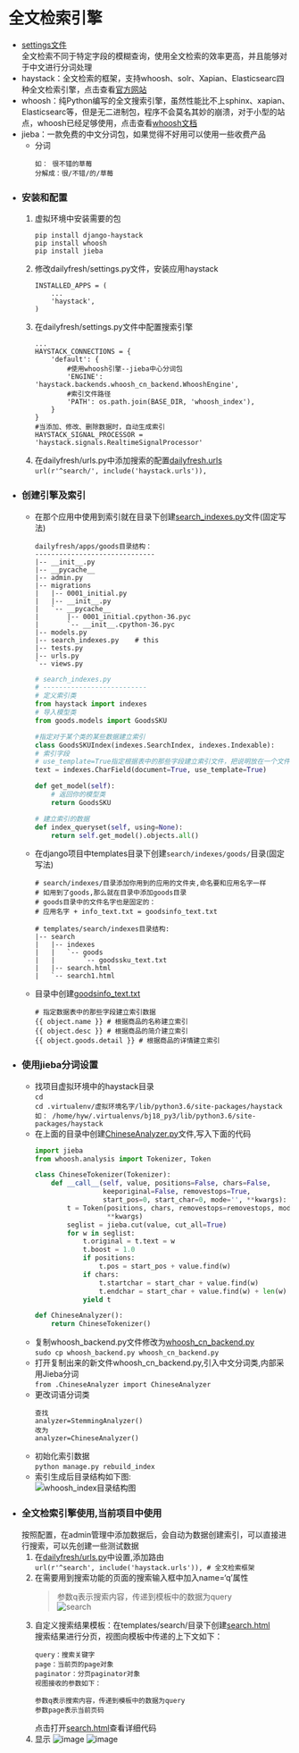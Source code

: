 # 全文检索引擎
- [settings文件](../dailyfresh/settings.py)  
全文检索不同于特定字段的模糊查询，使用全文检索的效率更高，并且能够对于中文进行分词处理
- haystack：全文检索的框架，支持whoosh、solr、Xapian、Elasticsearc四种全文检索引擎，点击查看[官方网站](http://haystacksearch.org/)
- whoosh：纯Python编写的全文搜索引擎，虽然性能比不上sphinx、xapian、Elasticsearc等，但是无二进制包，程序不会莫名其妙的崩溃，对于小型的站点，whoosh已经足够使用，点击查看[whoosh文档](https://whoosh.readthedocs.io/en/latest/)
- jieba：一款免费的中文分词包，如果觉得不好用可以使用一些收费产品
    - 分词
        ```
        如： 很不错的草莓
        分解成：很/不错/的/草莓
        ```
- ### 安装和配置
    1. 虚拟环境中安装需要的包
        ```
        pip install django-haystack
        pip install whoosh
        pip install jieba
        ```
    2. 修改dailyfresh/settings.py文件，安装应用haystack
        ```
        INSTALLED_APPS = (
            ...
            'haystack',
        )
        ```
    3. 在dailyfresh/settings.py文件中配置搜索引擎
        ```
        ...
        HAYSTACK_CONNECTIONS = {
            'default': {
                #使用whoosh引擎--jieba中心分词包
                'ENGINE': 'haystack.backends.whoosh_cn_backend.WhooshEngine',
                #索引文件路径
                'PATH': os.path.join(BASE_DIR, 'whoosh_index'),
            }
        }
        #当添加、修改、删除数据时，自动生成索引
        HAYSTACK_SIGNAL_PROCESSOR = 'haystack.signals.RealtimeSignalProcessor'
        ```
    4. 在dailyfresh/urls.py中添加搜索的配置[dailyfresh.urls](../dailyfresh/urls.py)  
        `url(r'^search/', include('haystack.urls')),`
- ### 创建引擎及索引
    - 在那个应用中使用到索引就在目录下创建[search_indexes.py](../apps/goods/search_indexes.py)文件(固定写法)  
        ```
        dailyfresh/apps/goods目录结构：
        ------------------------------
        |-- __init__.py
        |-- __pycache__
        |-- admin.py
        |-- migrations
        |   |-- 0001_initial.py
        |   |-- __init__.py
        |   `-- __pycache__
        |       |-- 0001_initial.cpython-36.pyc
        |       `-- __init__.cpython-36.pyc
        |-- models.py
        |-- search_indexes.py    # this
        |-- tests.py
        |-- urls.py
        `-- views.py
        ```
        ```python
        # search_indexes.py
        # --------------------------
        # 定义索引类
        from haystack import indexes
        # 导入模型类
        from goods.models import GoodsSKU
        
        #指定对于某个类的某些数据建立索引
        class GoodsSKUIndex(indexes.SearchIndex, indexes.Indexable):
        # 索引字段
        # use_template=True指定根据表中的那些字段建立索引文件，把说明放在一个文件中
        text = indexes.CharField(document=True, use_template=True)
    
        def get_model(self):
            # 返回你的模型类
            return GoodsSKU
    
        # 建立索引的数据
        def index_queryset(self, using=None):
            return self.get_model().objects.all()
        ```
    - 在django项目中templates目录下创建`search/indexes/goods/`目录(固定写法)   
        ```
        # search/indexes/目录添加你用到的应用的文件夹,命名要和应用名字一样
        # 如用到了goods,那么就在目录中添加goods目录
        # goods目录中的文件名字也是固定的： 
        # 应用名字 + info_text.txt = goodsinfo_text.txt 
        
        # templates/search/indexes目录结构:
        |-- search
        |   |-- indexes
        |   |   `-- goods
        |   |       `-- goodssku_text.txt
        |   |-- search.html
        |   `-- search1.html
        ```
    - 目录中创建[goodsinfo_text.txt](../templates/search/indexes/goods/goodssku_text.txt)  
        ```
        # 指定数据表中的那些字段建立索引数据
        {{ object.name }} # 根据商品的名称建立索引
        {{ object.desc }} # 根据商品的简介建立索引
        {{ object.goods.detail }} # 根据商品的详情建立索引
        ```
- ### 使用jieba分词设置
    - 找项目虚拟环境中的haystack目录  
    `cd`  
    `cd .virtualenv/虚拟环境名字/lib/python3.6/site-packages/haystack`  
    `如： /home/hyw/.virtualenvs/bj18_py3/lib/python3.6/site-packages/haystack`
    - 在上面的目录中创建[ChineseAnalyzer.py]()文件,写入下面的代码  
        ```python
        import jieba
        from whoosh.analysis import Tokenizer, Token
        
        class ChineseTokenizer(Tokenizer):
            def __call__(self, value, positions=False, chars=False,
                         keeporiginal=False, removestops=True,
                         start_pos=0, start_char=0, mode='', **kwargs):
                t = Token(positions, chars, removestops=removestops, mode=mode,
                          **kwargs)
                seglist = jieba.cut(value, cut_all=True)
                for w in seglist:
                    t.original = t.text = w
                    t.boost = 1.0
                    if positions:
                        t.pos = start_pos + value.find(w)
                    if chars:
                        t.startchar = start_char + value.find(w)
                        t.endchar = start_char + value.find(w) + len(w)
                    yield t
        
        def ChineseAnalyzer():
            return ChineseTokenizer()
        ```
    - 复制whoosh_backend.py文件修改为[whoosh_cn_backend.py](./conf/whoosh_cn_backend.py)  
        `sudo cp whoosh_backend.py whoosh_cn_backend.py`
    - 打开复制出来的新文件whoosh_cn_backend.py,引入中文分词类,内部采用Jieba分词  
        `from .ChineseAnalyzer import ChineseAnalyzer`
    - 更改词语分词类
        ```
        查找
        analyzer=StemmingAnalyzer()
        改为
        analyzer=ChineseAnalyzer()
        ```    
    - 初始化索引数据  
        `python manage.py rebuild_index`
    - 索引生成后目录结构如下图:  
        ![whoosh_index目录结构图](./images/whoosh.png)
- ### 全文检索引擎使用,当前项目中使用
    按照配置，在admin管理中添加数据后，会自动为数据创建索引，可以直接进行搜索，可以先创建一些测试数据  
    1. 在[dailyfresh/urls.py](../dailyfresh/urls.py)中设置,添加路由  
        `url(r'^search', include('haystack.urls')), # 全文检索框架`
    2. 在需要用到搜索功能的页面的搜索输入框中加入name=‘q’属性  
        > 参数q表示搜索内容，传递到模板中的数据为query  
        ![search](./conf/search.png)
    3. 自定义搜索结果模板：在templates/search/目录下创建[search.html](../templates/search/search.html)  
        搜索结果进行分页，视图向模板中传递的上下文如下：
        ```
        query：搜索关键字
        page：当前页的page对象
        paginator：分页paginator对象
        视图接收的参数如下：
        
        参数q表示搜索内容，传递到模板中的数据为query
        参数page表示当前页码
        ```
        点击打开[search.html](../templates/search/search.html)查看详细代码
    4. 显示
        ![image](./images/1.png)
        ![image](./images/2.png)
